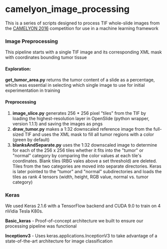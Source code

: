 # camelyon_image_processing

This is a series of scripts designed to process TIF whole-slide images from the [CAMELYON 2016](https://camelyon16.grand-challenge.org/Data/) competition for use in a machine learning framework



### Image Preprocessing

This pipeline starts with a single TIF image and its corresponding XML mask with coordinates bounding tumor tissue

#### Exploration:
**get_tumor_area.py** returns the tumor content of a slide as a percentage, which was essential in selecting which single image to use for initial experimentation in training

#### Preprocessing
1. **image_slice.py** generates 256 * 256 pixel "tiles" from the TIF by loading the highest-resolution layer in OpenSlide (python wrapper, version 1.1.1) and saving the images as pngs
2. **draw_tumor.py** makes a 1:32 downscaled reference image from the full-sized TIF and uses the XML mask to fill all tumor regions with a color (green by default)
3. **blanksAndSeparate.py** uses the 1:32 downscaled image to determine for each of the 256 x 256 tiles whether it fits into the "tumor" or "normal" category by comparing the color values at each tile's coordinates. Blank tiles (RBG vales above a set threshold) are deleted. Tiles from the two categories are moved into separate directories. Keras is later pointed to the "tumor" and "normal" subdirectories and loads the tiles as rank 4 tensors (width, height, RGB value, normal vs. tumor category)


### Keras

We used Keras 2.1.6 with a TensorFlow backend and CUDA 9.0 to train on 4 nVidia Tesla K80s.

**Basic_keras** - Proof-of-concept architecture we built to ensure our processing pipeline was functional

**Inceptionv3** - Uses keras.applications.InceptionV3 to take advantage of a state-of-the-art architecture for image classification
